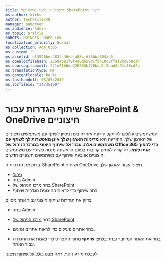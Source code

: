 ```yaml
---
title: להפעיל או לבטל שיתוף של SharePoint חיצוני
ms.author: kirks
author: Techwriter40
manager: pamgreen
ms.audience: Admin
ms.topic: article
ROBOTS: NOINDEX, NOFOLLOW
localization_priority: Normal
ms.collection: Adm_O365
ms.custom: ''
ms.assetid: e13940be-483f-46ed-a88c-d36bbaf04ad5
ms.openlocfilehash: 2258ab81f9f4d0d659dcfb410c2ffef0cd9b81a4
ms.sourcegitcommit: 241e21b6da226563bf70bdb1f5bad3d91c38cd2c
ms.translationtype: MT
ms.contentlocale: he-IL
ms.lasthandoff: 06/05/2019
ms.locfileid: "34735109"
---
```

# <a name="external-sharing-settings-for-sharepoint--onedrive"></a>שיתוף הגדרות עבור SharePoint & OneDrive חיצוניים

המשתמשים עלולים להיתקל הודעת אזהרה בעת ניסיון לשתף עם משתמשים חיצוניים של הארגון שלך. ההודעה היא **מדיניות הארגון שלך אינן מאפשרות לך לשתף עם משתמשים אלה. עבור אל שיתוף חיצוני במרכז הניהול של Office 365 כדי להפוך אותו לזמין**. זה קורה לעתים קרובות בפעם הראשונה מנסה לשתף עם משתמשים חיצוניים או בעת שיתוף עם משתמשים חיצוניים חדשים.

בדוק את הגדרות ה-SharePoint ושיתוף OneDrive חיצוני עבור הארגון שלך.

- [ניהול](https://admin.microsoft.com/AdminPortal/Home#/homepage">https://admin.microsoft.com/)
- בחר Admin
- בחר מרכז הניהול של SharePoint
- בחר שיתוף כדי לראות החיצונית הגדרות שיתוף

בדוק את הגדרות שיתוף חיצוני עבור אתר מסוים.

- בחר Admin

- בחר [מרכז הניהול של SharePoint](https://admin.microsoft.com/AdminPortal/Home#/homepage">https://admin.microsoft.com/)

- בחר אתרים פעילים כדי לראות אתרים זמינים.
- בחר את האתר המדובר ובחר בלחצן **שיתוף** מתוך התפריט כדי לאמת את ההגדרה עבור האתר.

לקבלת מידע נוסף, ראה [מבט כולל על שיתוף חיצוני](https://docs.microsoft.com/en-us/sharepoint/external-sharing-overview).